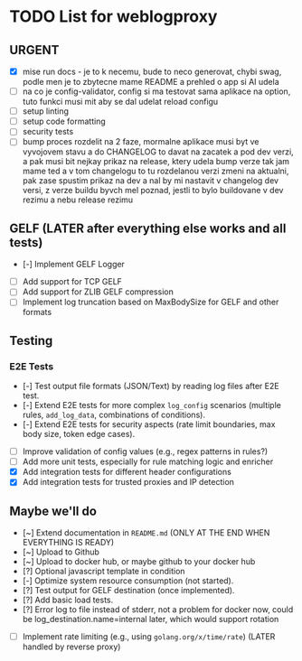 # TODO List for weblogproxy

## URGENT

- [x] mise run docs - je to k necemu, bude to neco generovat, chybi swag, podle men je to zbytecne mame README a prehled o app si AI udela
- [ ] na co je config-validator, config si ma testovat sama aplikace na option, tuto funkci musi mit aby se dal udelat reload configu
- [ ] setup linting
- [ ] setup code formatting
- [ ] security tests
- [ ] bump proces rozdelit na 2 faze, mormalne aplikace musi byt ve vyvojovem stavu a do CHANGELOG to davat na zacatek a pod dev verzi, a pak musi bit nejkay prikaz na release, ktery udela bump verze tak jam mame ted a v tom changelogu to tu rozdelanou verzi zmeni na aktualni, pak zase spustim prikaz na dev a nal by mi nastavit v changelog dev versi, z verze buildu byvch mel poznad, jestli to bylo buildovane v dev rezimu a nebu release rezimu

## GELF (LATER after everything else works and all tests)

- [-] Implement GELF Logger
- [ ] Add support for TCP GELF
- [ ] Add support for ZLIB GELF compression
- [ ] Implement log truncation based on MaxBodySize for GELF and other formats

## Testing

### E2E Tests

- [-] Test output file formats (JSON/Text) by reading log files after E2E test.
- [-] Extend E2E tests for more complex `log_config` scenarios (multiple rules, `add_log_data`, combinations of conditions).
- [-] Extend E2E tests for security aspects (rate limit boundaries, max body size, token edge cases). 
- [ ] Improve validation of config values (e.g., regex patterns in rules?)
- [ ] Add more unit tests, especially for rule matching logic and enricher
- [x] Add integration tests for different header configurations
- [x] Add integration tests for trusted proxies and IP detection

## Maybe we'll do

- [~] Extend documentation in `README.md` (ONLY AT THE END WHEN EVERYTHING IS READY)
- [~] Upload to Github
- [~] Upload to docker hub, or maybe github to your docker hub
- [?] Optional javascript template in condition
- [-] Optimize system resource consumption (not started). 
- [?] Test output for GELF destination (once implemented).
- [?] Add basic load tests.
- [?] Error log to file instead of stderr, not a problem for docker now, could be log_destination.name=internal later, which would support rotation
- [ ] Implement rate limiting (e.g., using `golang.org/x/time/rate`) (LATER handled by reverse proxy)
